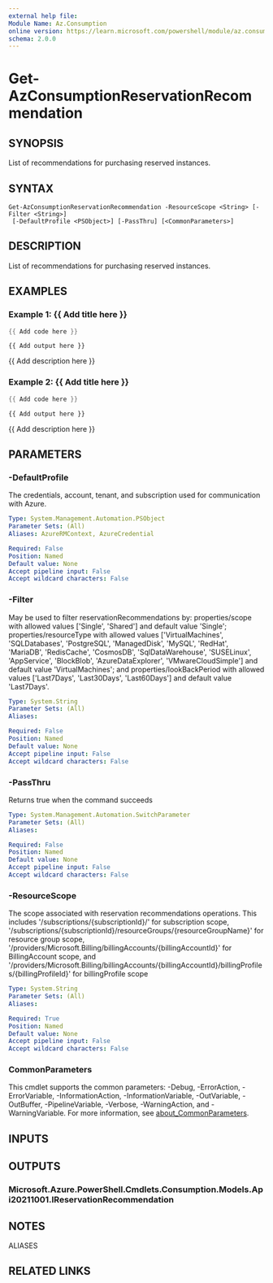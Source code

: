 ```yaml
---
external help file:
Module Name: Az.Consumption
online version: https://learn.microsoft.com/powershell/module/az.consumption/get-azconsumptionreservationrecommendation
schema: 2.0.0
---
```


# Get-AzConsumptionReservationRecommendation

## SYNOPSIS
List of recommendations for purchasing reserved instances.

## SYNTAX

```
Get-AzConsumptionReservationRecommendation -ResourceScope <String> [-Filter <String>]
 [-DefaultProfile <PSObject>] [-PassThru] [<CommonParameters>]
```

## DESCRIPTION
List of recommendations for purchasing reserved instances.

## EXAMPLES

### Example 1: {{ Add title here }}
```powershell
{{ Add code here }}
```

```output
{{ Add output here }}
```

{{ Add description here }}

### Example 2: {{ Add title here }}
```powershell
{{ Add code here }}
```

```output
{{ Add output here }}
```

{{ Add description here }}

## PARAMETERS

### -DefaultProfile
The credentials, account, tenant, and subscription used for communication with Azure.

```yaml
Type: System.Management.Automation.PSObject
Parameter Sets: (All)
Aliases: AzureRMContext, AzureCredential

Required: False
Position: Named
Default value: None
Accept pipeline input: False
Accept wildcard characters: False
```

### -Filter
May be used to filter reservationRecommendations by: properties/scope with allowed values ['Single', 'Shared'] and default value 'Single'; properties/resourceType with allowed values ['VirtualMachines', 'SQLDatabases', 'PostgreSQL', 'ManagedDisk', 'MySQL', 'RedHat', 'MariaDB', 'RedisCache', 'CosmosDB', 'SqlDataWarehouse', 'SUSELinux', 'AppService', 'BlockBlob', 'AzureDataExplorer', 'VMwareCloudSimple'] and default value 'VirtualMachines'; and properties/lookBackPeriod with allowed values ['Last7Days', 'Last30Days', 'Last60Days'] and default value 'Last7Days'.

```yaml
Type: System.String
Parameter Sets: (All)
Aliases:

Required: False
Position: Named
Default value: None
Accept pipeline input: False
Accept wildcard characters: False
```

### -PassThru
Returns true when the command succeeds

```yaml
Type: System.Management.Automation.SwitchParameter
Parameter Sets: (All)
Aliases:

Required: False
Position: Named
Default value: None
Accept pipeline input: False
Accept wildcard characters: False
```

### -ResourceScope
The scope associated with reservation recommendations operations.
This includes '/subscriptions/{subscriptionId}/' for subscription scope, '/subscriptions/{subscriptionId}/resourceGroups/{resourceGroupName}' for resource group scope, '/providers/Microsoft.Billing/billingAccounts/{billingAccountId}' for BillingAccount scope, and '/providers/Microsoft.Billing/billingAccounts/{billingAccountId}/billingProfiles/{billingProfileId}' for billingProfile scope

```yaml
Type: System.String
Parameter Sets: (All)
Aliases:

Required: True
Position: Named
Default value: None
Accept pipeline input: False
Accept wildcard characters: False
```

### CommonParameters
This cmdlet supports the common parameters: -Debug, -ErrorAction, -ErrorVariable, -InformationAction, -InformationVariable, -OutVariable, -OutBuffer, -PipelineVariable, -Verbose, -WarningAction, and -WarningVariable. For more information, see [about_CommonParameters](http://go.microsoft.com/fwlink/?LinkID=113216).

## INPUTS

## OUTPUTS

### Microsoft.Azure.PowerShell.Cmdlets.Consumption.Models.Api20211001.IReservationRecommendation

## NOTES

ALIASES

## RELATED LINKS


